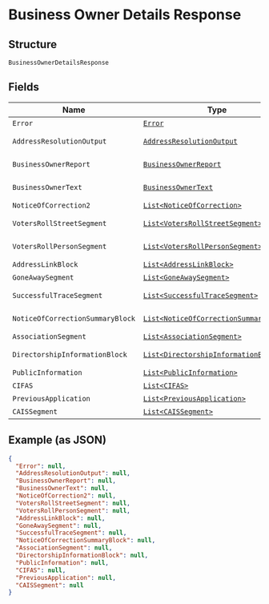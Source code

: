 
# Business Owner Details Response

## Structure

`BusinessOwnerDetailsResponse`

## Fields

| Name | Type | Tags | Description | Getter | Setter |
|  --- | --- | --- | --- | --- | --- |
| `Error` | [`Error`](../../doc/models/error.md) | Optional | - | Error getError() | setError(Error error) |
| `AddressResolutionOutput` | [`AddressResolutionOutput`](../../doc/models/address-resolution-output.md) | Optional | - | AddressResolutionOutput getAddressResolutionOutput() | setAddressResolutionOutput(AddressResolutionOutput addressResolutionOutput) |
| `BusinessOwnerReport` | [`BusinessOwnerReport`](../../doc/models/business-owner-report.md) | Optional | - | BusinessOwnerReport getBusinessOwnerReport() | setBusinessOwnerReport(BusinessOwnerReport businessOwnerReport) |
| `BusinessOwnerText` | [`BusinessOwnerText`](../../doc/models/business-owner-text.md) | Optional | - | BusinessOwnerText getBusinessOwnerText() | setBusinessOwnerText(BusinessOwnerText businessOwnerText) |
| `NoticeOfCorrection2` | [`List<NoticeOfCorrection>`](../../doc/models/notice-of-correction.md) | Optional | - | List<NoticeOfCorrection> getNoticeOfCorrection2() | setNoticeOfCorrection2(List<NoticeOfCorrection> noticeOfCorrection2) |
| `VotersRollStreetSegment` | [`List<VotersRollStreetSegment>`](../../doc/models/voters-roll-street-segment.md) | Optional | - | List<VotersRollStreetSegment> getVotersRollStreetSegment() | setVotersRollStreetSegment(List<VotersRollStreetSegment> votersRollStreetSegment) |
| `VotersRollPersonSegment` | [`List<VotersRollPersonSegment>`](../../doc/models/voters-roll-person-segment.md) | Optional | - | List<VotersRollPersonSegment> getVotersRollPersonSegment() | setVotersRollPersonSegment(List<VotersRollPersonSegment> votersRollPersonSegment) |
| `AddressLinkBlock` | [`List<AddressLinkBlock>`](../../doc/models/address-link-block.md) | Optional | - | List<AddressLinkBlock> getAddressLinkBlock() | setAddressLinkBlock(List<AddressLinkBlock> addressLinkBlock) |
| `GoneAwaySegment` | [`List<GoneAwaySegment>`](../../doc/models/gone-away-segment.md) | Optional | - | List<GoneAwaySegment> getGoneAwaySegment() | setGoneAwaySegment(List<GoneAwaySegment> goneAwaySegment) |
| `SuccessfulTraceSegment` | [`List<SuccessfulTraceSegment>`](../../doc/models/successful-trace-segment.md) | Optional | - | List<SuccessfulTraceSegment> getSuccessfulTraceSegment() | setSuccessfulTraceSegment(List<SuccessfulTraceSegment> successfulTraceSegment) |
| `NoticeOfCorrectionSummaryBlock` | [`List<NoticeOfCorrectionSummaryBlock>`](../../doc/models/notice-of-correction-summary-block.md) | Optional | - | List<NoticeOfCorrectionSummaryBlock> getNoticeOfCorrectionSummaryBlock() | setNoticeOfCorrectionSummaryBlock(List<NoticeOfCorrectionSummaryBlock> noticeOfCorrectionSummaryBlock) |
| `AssociationSegment` | [`List<AssociationSegment>`](../../doc/models/association-segment.md) | Optional | - | List<AssociationSegment> getAssociationSegment() | setAssociationSegment(List<AssociationSegment> associationSegment) |
| `DirectorshipInformationBlock` | [`List<DirectorshipInformationBlock>`](../../doc/models/directorship-information-block.md) | Optional | - | List<DirectorshipInformationBlock> getDirectorshipInformationBlock() | setDirectorshipInformationBlock(List<DirectorshipInformationBlock> directorshipInformationBlock) |
| `PublicInformation` | [`List<PublicInformation>`](../../doc/models/public-information.md) | Optional | - | List<PublicInformation> getPublicInformation() | setPublicInformation(List<PublicInformation> publicInformation) |
| `CIFAS` | [`List<CIFAS>`](../../doc/models/cifas.md) | Optional | - | List<CIFAS> getCIFAS() | setCIFAS(List<CIFAS> cIFAS) |
| `PreviousApplication` | [`List<PreviousApplication>`](../../doc/models/previous-application.md) | Optional | - | List<PreviousApplication> getPreviousApplication() | setPreviousApplication(List<PreviousApplication> previousApplication) |
| `CAISSegment` | [`List<CAISSegment>`](../../doc/models/cais-segment.md) | Optional | - | List<CAISSegment> getCAISSegment() | setCAISSegment(List<CAISSegment> cAISSegment) |

## Example (as JSON)

```json
{
  "Error": null,
  "AddressResolutionOutput": null,
  "BusinessOwnerReport": null,
  "BusinessOwnerText": null,
  "NoticeOfCorrection2": null,
  "VotersRollStreetSegment": null,
  "VotersRollPersonSegment": null,
  "AddressLinkBlock": null,
  "GoneAwaySegment": null,
  "SuccessfulTraceSegment": null,
  "NoticeOfCorrectionSummaryBlock": null,
  "AssociationSegment": null,
  "DirectorshipInformationBlock": null,
  "PublicInformation": null,
  "CIFAS": null,
  "PreviousApplication": null,
  "CAISSegment": null
}
```

